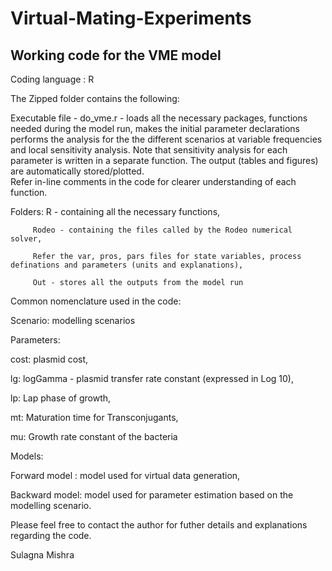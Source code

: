 # Virtual-Mating-Experiments
Working code for the VME model 
---------------------------------------
Coding language : R


The Zipped folder contains the following: 

Executable file - do_vme.r -      loads all the necessary packages, functions needed during the model run, 
makes the initial parameter declarations 
  performs the analysis for the the different scenarios at variable frequencies and local sensitivity analysis.
  Note that sensitivity analysis for each parameter is written in a separate function. 
  The output (tables and figures) are automatically stored/plotted.                                 
  Refer in-line comments in the code for clearer understanding of each function.
                                  
Folders: R - containing all the necessary functions,

         Rodeo - containing the files called by the Rodeo numerical solver,
         
         Refer the var, pros, pars files for state variables, process definations and parameters (units and explanations),
         
         Out - stores all the outputs from the model run
         

Common nomenclature used in the code: 

Scenario: modelling scenarios

Parameters: 
 
 cost: plasmid cost, 
 
 lg: logGamma - plasmid transfer rate constant (expressed in Log 10),
 
 lp: Lap phase of growth,
 
 mt: Maturation time for Transconjugants,

 mu: Growth rate constant of the bacteria

Models: 

Forward model : model used for virtual data generation,

Backward model: model used for parameter estimation based on the modelling scenario. 


Please feel free to contact the author for futher details and explanations regarding the code. 

Sulagna Mishra



